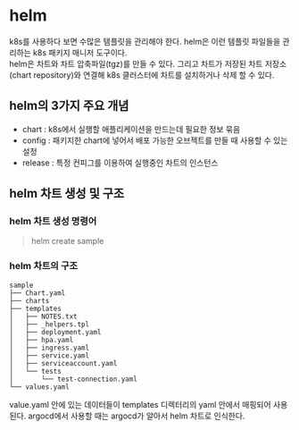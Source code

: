 # helm
k8s를 사용하다 보면 수많은 템플릿을 관리해야 한다. helm은 이런 템플릿 파일들을 관리하는 k8s 패키지 매니저 도구이다.  
helm은 차트와 차트 압축파일(tgz)를 만들 수 있다. 그리고 차트가 저장된 차트 저장소(chart repository)와 연결해 k8s 클러스터에 차트를 설치하거나 삭제 할 수 있다.  

## helm의 3가지 주요 개념
- chart : k8s에서 실행할 애플리케이션을 만드는데 필요한 정보 묶음
- config : 패키지한 chart에 넣어서 배포 가능한 오브젝트를 만들 때 사용할 수 있는 설정
- release : 특정 컨피그를 이용하여 실행중인 차트의 인스턴스

## helm 차트 생성 및 구조

### helm 차트 생성 명령어
> helm create sample

### helm 차트의 구조
```
sample
├── Chart.yaml
├── charts
├── templates
│   ├── NOTES.txt
│   ├── _helpers.tpl
│   ├── deployment.yaml
│   ├── hpa.yaml
│   ├── ingress.yaml
│   ├── service.yaml
│   ├── serviceaccount.yaml
│   └── tests
│       └── test-connection.yaml
└── values.yaml
```

value.yaml 안에 있는 데이터들이 templates 디렉터리의 yaml 안에서 매핑되어 사용된다. argocd에서 사용할 때는 argocd가 알아서 helm 차트로 인식한다.